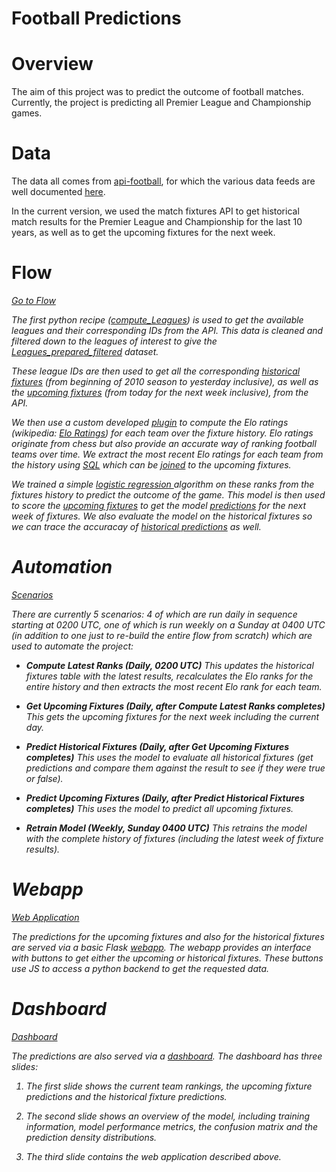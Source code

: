 # Football Predictions

# Overview
The aim of this project was to predict the outcome of football matches. Currently, the project is predicting all Premier League and Championship games.

# Data
The data all comes from [api-football](https://www.api-football.com/), for which the various data feeds are well documented [here](https://www.api-football.com/documentation#documentation-v239-api-architecture).

In the current version, we used the match fixtures API to get historical match results for the Premier League and Championship for the last 10 years, as well as to get the upcoming fixtures for the next week.

# Flow
<p class="text-center">
<a href="/projects/FOOTBALLMATCHPREDICTIONS/flow/" class="btn btn-datasets-color btn-cta-big-mod"><i class="icon-dku-sample\_project" class="btn-cta-big-mod-icon">Go to Flow</a>
</p>

The first python recipe ([compute_Leagues](recipe:compute_Leagues)) is used to get the available leagues and their corresponding IDs from the API. This data is cleaned and filtered down to the leagues of interest to give the [Leagues_prepared_filtered](dataset:Leagues_prepared_filtered) dataset.

These league IDs are then used to get all the corresponding [historical fixtures](dataset:Fixtures_prepared) (from beginning of 2010 season to yesterday inclusive), as well as the [upcoming fixtures](dataset:Upcoming_Fixtures_prepared) (from today for the next week inclusive), from the API.

We then use a custom developed [plugin](recipe:compute_Team_Elo_Ranks) to compute the Elo ratings (wikipedia: [Elo Ratings](https://en.wikipedia.org/wiki/Elo_rating_system)) for each team over the fixture history. Elo ratings originate from chess but also provide an accurate way of ranking football teams over time. We extract the most recent Elo ratings for each team from the history using [SQL](recipe:compute_Latest_Team_Elo_Ranks) which can be [joined](recipe:compute_Upcoming_Fixtures_EloFeatures) to the upcoming fixtures.

We trained a simple [logistic regression ](saved_model:STX882mM) algorithm on these ranks from the fixtures history to predict the outcome of the game. This model is then used to score the  [upcoming fixtures](dataset:Upcoming_Fixtures_prepared) to get the model [predictions](dataset:Upcoming_Fixtures_EloFeatures_scored) for the next week of fixtures. We also evaluate the model on the historical fixtures so we can trace the accuracay of [historical predictions](dataset:Historical_Fixtures_Evaluated) as well.

# Automation
<p class="text-center">
<a href="/projects/FOOTBALLMATCHPREDICTIONS/scenarios/"  class="btn btn-datasets-color btn-cta-big-mod"><i class="icon-dku-sample_project" class="btn-cta-big-mod-icon" />Scenarios</a>
</p>

There are currently 5 scenarios: 4 of which are run daily in sequence starting at 0200 UTC, one of which is run weekly on a Sunday at 0400 UTC (in addition to one just to re-build the entire flow from scratch) which are used to automate the project:

 - **Compute Latest Ranks (Daily, 0200 UTC)** 
   This updates the historical fixtures table with the latest results, recalculates the Elo ranks for the entire history and then extracts the most recent Elo rank for each team.
   
-  **Get Upcoming Fixtures (Daily, after Compute Latest Ranks completes)** 
   This gets the upcoming fixtures for the next week including the current day.
   
-  **Predict Historical Fixtures (Daily, after Get Upcoming Fixtures completes)** 
   This uses the model to evaluate all historical fixtures (get predictions and compare them against the result to see if they were true or false).
  
-   **Predict Upcoming Fixtures (Daily, after Predict Historical Fixtures completes)** 
   This uses the model to predict all upcoming fixtures.
     
-  **Retrain Model (Weekly, Sunday 0400 UTC)** 
   This retrains the model with the complete history of fixtures (including the latest week of fixture results).

# Webapp
<p class="text-center">
<a href="/projects/FOOTBALLMATCHPREDICTIONS/webapps/JidtqGs_footballpredictions/view"  class="btn btn-datasets-color btn-cta-big-mod"><i class="icon-dku-sample_project" class="btn-cta-big-mod-icon" />Web Application</a>
</p>

The predictions for the upcoming fixtures and also for the historical fixtures are served via a basic Flask [webapp](web_app:JidtqGs). The webapp provides an interface with buttons to get either the upcoming or historical fixtures. These buttons use JS to access a python backend to get the requested data.

# Dashboard

<p class="text-center">
<a href="/projects/FOOTBALLMATCHPREDICTIONS/dashboards/Hsi5bIw_football-match-predictions-dashboard/view/wiT0cTb"  class="btn btn-datasets-color btn-cta-big-mod"><i class="icon-dku-sample_project" class="btn-cta-big-mod-icon" />Dashboard</a>
</p>

The predictions are also served via a [dashboard](dashboard:Hsi5bIw). The dashboard has three slides:

 1. The first slide shows the current team rankings, the upcoming fixture predictions and the historical fixture predictions.

 2. The second slide shows an overview of the model, including training information, model performance metrics, the confusion matrix and the prediction density distributions.
 
 3. The third slide contains the web application described above.
